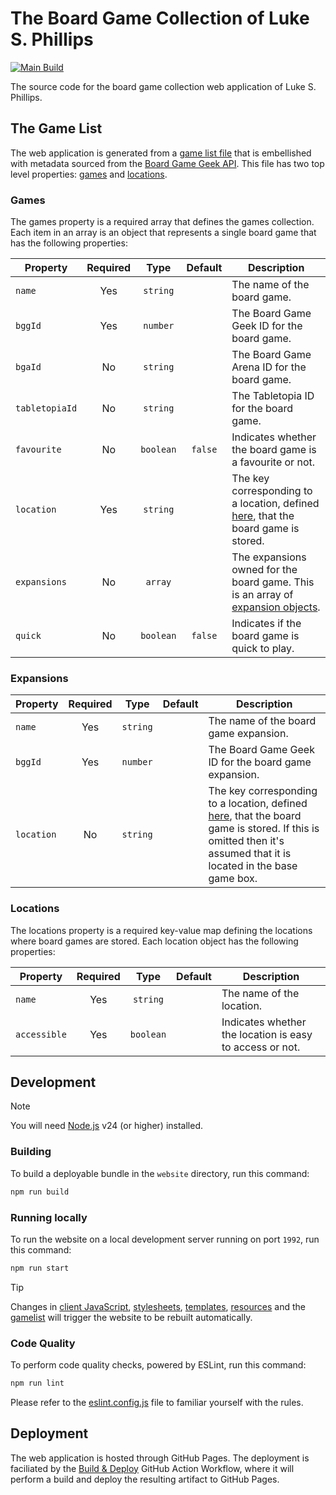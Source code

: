 # The Board Game Collection of Luke S. Phillips

[![Main Build](https://github.com/lsphillips/my-board-games/actions/workflows/build-and-deploy.yml/badge.svg?branch=main)](https://github.com/lsphillips/my-board-games/actions)

The source code for the board game collection web application of Luke S. Phillips.

## The Game List

The web application is generated from a [game list file](gamelist.yml) that is embellished with metadata sourced from the [Board Game Geek API](https://boardgamegeek.com/wiki/page/BGG_XML_API2). This file has two top level properties: [games](#games) and [locations](#locations).

### Games

The games property is a required array that defines the games collection. Each item in an array is an object that represents a single board game that has the following properties:

| Property       | Required | Type      | Default | Description                                                                                     |
| -------------- | :------: | :-------: | :-----: | ----------------------------------------------------------------------------------------------- |
| `name`         | Yes      | `string`  |         | The name of the board game.                                                                     |
| `bggId`        | Yes      | `number`  |         | The Board Game Geek ID for the board game.                                                      |
| `bgaId`        | No       | `string`  |         | The Board Game Arena ID for the board game.                                                     |
| `tabletopiaId` | No       | `string`  |         | The Tabletopia ID for the board game.                                                           |
| `favourite`    | No       | `boolean` | `false` | Indicates whether the board game is a favourite or not.                                         |
| `location`     | Yes      | `string`  |         | The key corresponding to a location, defined [here](#locations), that the board game is stored. |
| `expansions`   | No       | `array`   |         | The expansions owned for the board game. This is an array of [expansion objects](#expansions).  |
| `quick`        | No       | `boolean` | `false` | Indicates if the board game is quick to play.                                                   |

### Expansions

| Property     | Required | Type      | Default | Description                                                                                                                                                                   |
| ------------ | :------: | :-------: | :-----: | ----------------------------------------------------------------------------------------------------------------------------------------------------------------------------- |
| `name`       | Yes      | `string`  |         | The name of the board game expansion.                                                                                                                                         |
| `bggId`      | Yes      | `number`  |         | The Board Game Geek ID for the board game expansion.                                                                                                                          |
| `location`   | No       | `string`  |         | The key corresponding to a location, defined [here](#locations), that the board game is stored. If this is omitted then it's assumed that it is located in the base game box. |

### Locations

The locations property is a required key-value map defining the locations where board games are stored. Each location object has the following properties:

| Property     | Required | Type      | Default | Description                                              |
| ------------ | :------: | :-------: | :-----: | -------------------------------------------------------- |
| `name`       | Yes      | `string`  |         | The name of the location.                                |
| `accessible` | Yes      | `boolean` |         | Indicates whether the location is easy to access or not. |

## Development

> [!NOTE]
> You will need [Node.js](https://nodejs.org/) v24 (or higher) installed.

### Building

To build a deployable bundle in the `website` directory, run this command:

``` bash
npm run build
```

### Running locally

To run the website on a local development server running on port `1992`, run this command:

``` bash
npm run start
```

> [!TIP]
> Changes in [client JavaScript](src/scripts), [stylesheets](src/styles), [templates](src/templates), [resources](src/resources) and the [gamelist](gamelist.yml) will trigger the website to be rebuilt automatically.

### Code Quality

To perform code quality checks, powered by ESLint, run this command:

``` bash
npm run lint
```

Please refer to the [eslint.config.js](eslint.config.js) file to familiar yourself with the rules.

## Deployment

The web application is hosted through GitHub Pages. The deployment is faciliated by the [Build & Deploy](.github/workflows/build-and-deploy.yml) GitHub Action Workflow, where it will perform a build and deploy the resulting artifact to GitHub Pages.
